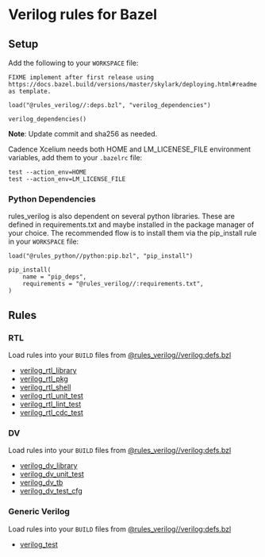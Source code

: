 # Verilog rules for Bazel

## Setup
                                                                                                  
Add the following to your `WORKSPACE` file:

```skylark                                                                                                                                             |      #     source env/env.sh                  
FIXME implement after first release using https://docs.bazel.build/versions/master/skylark/deploying.html#readme as template.

load("@rules_verilog//:deps.bzl", "verilog_dependencies")

verilog_dependencies()
```
**Note**: Update commit and sha256 as needed.


Cadence Xcelium needs both HOME and LM_LICENESE_FILE environment variables, add them to your `.bazelrc` file:

```
test --action_env=HOME
test --action_env=LM_LICENSE_FILE
```

### Python Dependencies
rules_verilog is also dependent on several python libraries. These are defined in requirements.txt and maybe installed in the package manager of your choice. The recommended flow is to install them via the pip_install rule in your `WORKSPACE` file:

```skylark
load("@rules_python//python:pip.bzl", "pip_install")

pip_install(
    name = "pip_deps",
    requirements = "@rules_verilog//:requirements.txt",
)
```

## Rules

### RTL
Load rules into your `BUILD` files from [@rules_verilog//verilog:defs.bzl](verilog/defs.bzl)

- [verilog_rtl_library](docs/defs.md#verilog_rtl_library)
- [verilog_rtl_pkg](docs/defs.md#verilog_rtl_pkg)
- [verilog_rtl_shell](docs/defs.md#verilog_rtl_shell)
- [verilog_rtl_unit_test](docs/defs.md#verilog_rtl_unit_test)
- [verilog_rtl_lint_test](docs/defs.md#verilog_rtl_lint_test)
- [verilog_rtl_cdc_test](docs/defs.md#verilog_rtl_cdc_test)


### DV
Load rules into your `BUILD` files from [@rules_verilog//verilog:defs.bzl](verilog/defs.bzl)

- [verilog_dv_library](docs/defs.md#verilog_dv_library)
- [verilog_dv_unit_test](docs/defs.md#verilog_dv_unit_test)
- [verilog_dv_tb](docs/defs.md#verilog_dv_tb)
- [verilog_dv_test_cfg](docs/defs.md#verilog_dv_test_cfg)


### Generic Verilog
Load rules into your `BUILD` files from [@rules_verilog//verilog:defs.bzl](verilog/defs.bzl)

- [verilog_test](docs/defs.md#verilog_test)
